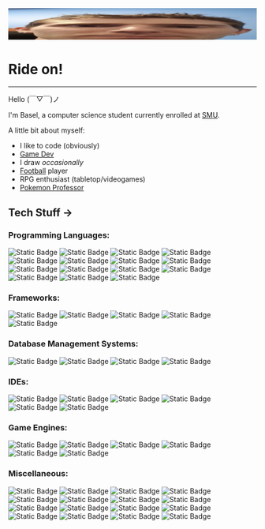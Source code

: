 <img src="wide.jpg" alt="banner"/>

# Ride on!

---
Hello (￣▽￣)ノ

I'm Basel, a computer science student currently enrolled at [SMU](https://www.smu.ca).

A little bit about myself:
- I like to code (obviously)
- [Game Dev](https://vg-bolt.itch.io)
- I draw _occasionally_
- [Football](https://github.com/BOLT-7/BOLT-7/blob/main/football.jpg) player
- RPG enthusiast (tabletop/videogames)
- [Pokemon Professor](https://www.pokemon.com/us/play-pokemon/organize)

## Tech Stuff ->

### Programming Languages:

<p>
  <img alt="Static Badge" src="https://img.shields.io/badge/C-%23A8B9CC?style=plastic&logo=c&logoColor=white">
  <img alt="Static Badge" src="https://img.shields.io/badge/C%2B%2B-%2300599C?style=plastic&logo=C%2B%2B&logoColor=white">
  <img alt="Static Badge" src="https://img.shields.io/badge/C%23-%2300599C?style=plastic&logo=csharp&logoColor=white">
  <img alt="Static Badge" src="https://img.shields.io/badge/Java-%23%23000000?style=plastic&logo=openjdk&logoColor=white">
  <img alt="Static Badge" src="https://img.shields.io/badge/Python-%233776AB?style=plastic&logo=Python&logoColor=white">
  <img alt="Static Badge" src="https://img.shields.io/badge/Kotlin-%237F52FF?style=plastic&logo=kotlin&logoColor=white">
  <img alt="Static Badge" src="https://img.shields.io/badge/lua-%232C2D72?style=plastic&logo=lua&logoColor=white">
  <img alt="Static Badge" src="https://img.shields.io/badge/html5-%23E34F26?style=plastic&logo=html5&logoColor=white">
  <img alt="Static Badge" src="https://img.shields.io/badge/css3-%231572B6?style=plastic&logo=css3&logoColor=white">
  <img alt="Static Badge" src="https://img.shields.io/badge/javascript-%23F7DF1E?style=plastic&logo=javascript&logoColor=white">
  <img alt="Static Badge" src="https://img.shields.io/badge/Assembly-%23%23007AAC?style=plastic&logo=assemblyscript&logoColor=white">
  <img alt="Static Badge" src="https://img.shields.io/badge/Lisp-%23EAEAEA?style=plastic&logo=lospec&logoColor=white">
  <img alt="Static Badge" src="https://img.shields.io/badge/Visual%20Basic-%23512BD4?style=plastic&logo=visualbasic&logoColor=white">
  <img alt="Static Badge" src="https://img.shields.io/badge/Fortran-%23734F96?style=plastic&logo=fortran&logoColor=white">
  <img alt="Static Badge" src="https://img.shields.io/badge/Scratch-%234D97FF?style=plastic&logo=scratch&logoColor=white">
</p>

### Frameworks:

<p>
  <img alt="Static Badge" src="https://img.shields.io/badge/NodeJS-%235FA04E?style=plastic&logo=nodedotjs&logoColor=white">
  <img alt="Static Badge" src="https://img.shields.io/badge/React-%2361DAFB?style=plastic&logo=react&logoColor=white">
  <img alt="Static Badge" src="https://img.shields.io/badge/JQuery-%230769AD?style=plastic&logo=jquery&logoColor=white">
  <img alt="Static Badge" src="https://img.shields.io/badge/Bootstrap-%237952B3?style=plastic&logo=bootstrap&logoColor=white">
  <img alt="Static Badge" src="https://img.shields.io/badge/.Net-%23512BD4?style=plastic&logo=dotnet&logoColor=white">
</p>

### Database Management Systems:

<p>
  <img alt="Static Badge" src="https://img.shields.io/badge/MySQL-%234479A1?style=plastic&logo=mysql&logoColor=white">
  <img alt="Static Badge" src="https://img.shields.io/badge/MongoDB-%2347A248?style=plastic&logo=mongodb&logoColor=white">
  <img alt="Static Badge" src="https://img.shields.io/badge/Amazon%20DynamoDB-%234053D6?style=plastic&logo=amazondynamodb&logoColor=white">
  <img alt="Static Badge" src="https://img.shields.io/badge/Microsoft%20Access-%23A4373A?style=plastic&logo=microsoftaccess&logoColor=white">

</p>

### IDEs:

<p>
  <img alt="Static Badge" src="https://img.shields.io/badge/Visual%20Studio-%235C2D91?style=plastic&logo=visualstudio&logoColor=white">
  <img alt="Static Badge" src="https://img.shields.io/badge/VS%20Code-%23007ACC?style=plastic&logo=visualstudiocode&logoColor=white">
  <img alt="Static Badge" src="https://img.shields.io/badge/PyCharm-%23000000?style=plastic&logo=pycharm&logoColor=white">
  <img alt="Static Badge" src="https://img.shields.io/badge/Android%20Studio-%233DDC84?style=plastic&logo=androidstudio&logoColor=white">
  <img alt="Static Badge" src="https://img.shields.io/badge/Apache%20NetBeans%20IDE-%231B6AC6?style=plastic&logo=apachenetbeanside&logoColor=white">
  <img alt="Static Badge" src="https://img.shields.io/badge/IntelliJ%20IDEA-%23000000?style=plastic&logo=intellijidea&logoColor=white">
</p>

### Game Engines:

<p>
  <img alt="Static Badge" src="https://img.shields.io/badge/Unity-%23FFFFFF?style=plastic&logo=unity&logoColor=white">
  <img alt="Static Badge" src="https://img.shields.io/badge/Unreal%20Engine-%230E1128?style=plastic&logo=unrealengine&logoColor=white">
  <img alt="Static Badge" src="https://img.shields.io/badge/Godot-%23478CBF?style=plastic&logo=godotengine&logoColor=white">
  <img alt="Static Badge" src="https://img.shields.io/badge/RPG%20Maker-%23de1414?style=plastic&logoColor=white">
  <img alt="Static Badge" src="https://img.shields.io/badge/Roblox%20Studio-%2300A2FF?style=plastic&logo=robloxstudio&logoColor=white">
  <img alt="Static Badge" src="https://img.shields.io/badge/Gamemaker-%23000000?style=plastic&logo=gamemaker&logoColor=white">
</p>

### Miscellaneous:

<p>
  <img alt="Static Badge" src="https://img.shields.io/badge/Git-%23F05032?style=plastic&logo=git&logoColor=white">
  <img alt="Static Badge" src="https://img.shields.io/badge/GitHub-%23181717?style=plastic&logo=github&logoColor=white">
  <img alt="Static Badge" src="https://img.shields.io/badge/Blender-%23E87D0D?style=plastic&logo=blender&logoColor=white">
  <img alt="Static Badge" src="https://img.shields.io/badge/AWS-%23232F3E?style=plastic&logo=amazonaws&logoColor=white">
  <img alt="Static Badge" src="https://img.shields.io/badge/VirtualBox-%23183A61?style=plastic&logo=virtualbox&logoColor=white">
  <img alt="Static Badge" src="https://img.shields.io/badge/JetBrains-%23000000?style=plastic&logo=jetbrains&logoColor=white">
  <img alt="Static Badge" src="https://img.shields.io/badge/Microsoft%20Office-%235E5E5E?style=plastic&logo=microsoft&logoColor=white">
  <img alt="Static Badge" src="https://img.shields.io/badge/Linux-%23FCC624?style=plastic&logo=linux&logoColor=white">
  <img alt="Static Badge" src="https://img.shields.io/badge/Windows%20Subsystem%20for%20Linux-%23FCC624?style=plastic&logo=linux&logoColor=white">
  <img alt="Static Badge" src="https://img.shields.io/badge/Linux%20Mint-%2387CF3E?style=plastic&logo=linuxmint&logoColor=white">
  <img alt="Static Badge" src="https://img.shields.io/badge/Ubuntu-%23E95420?style=plastic&logo=ubuntu&logoColor=white">
  <img alt="Static Badge" src="https://img.shields.io/badge/Adobe-%23FF0000?style=plastic&logo=adobe&logoColor=white">
  <img alt="Static Badge" src="https://img.shields.io/badge/Photoshop-%2331A8FF?style=plastic&logo=adobephotoshop&logoColor=white">
  <img alt="Static Badge" src="https://img.shields.io/badge/Adobe%20Acrobat-%23EC1C24?style=plastic&logo=adobeacrobatreader&logoColor=white">
  <img alt="Static Badge" src="https://img.shields.io/badge/Docker-%232496ED?style=plastic&logo=docker&logoColor=white">
  <img alt="Static Badge" src="https://img.shields.io/badge/Canva-%2300C4CC?style=plastic&logo=canva&logoColor=white">
</p>
